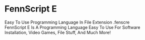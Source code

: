 # FennScript E
Easy To Use Programming Language In File Extension .fenscre <br>
FennScript E Is A Programming Language Easy To Use For Software Installation, Video Games, File Stuff, And Much More!
